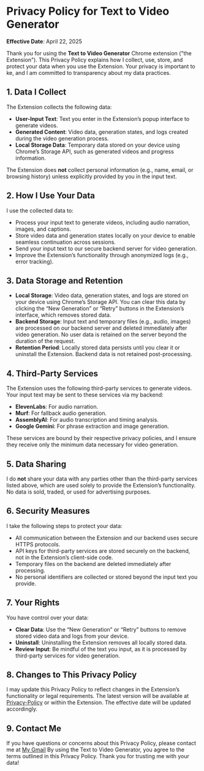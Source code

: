 # Privacy Policy for Text to Video Generator

**Effective Date**: April 22, 2025

Thank you for using the **Text to Video Generator** Chrome extension ("the Extension"). This Privacy Policy explains how I collect, use, store, and protect your data when you use the Extension. Your privacy is important to ke, and I am committed to transparency about my data practices.

## 1. Data I Collect

The Extension collects the following data:

- **User-Input Text**: Text you enter in the Extension’s popup interface to generate videos.
- **Generated Content**: Video data, generation states, and logs created during the video generation process.
- **Local Storage Data**: Temporary data stored on your device using Chrome’s Storage API, such as generated videos and progress information.

The Extension does **not** collect personal information (e.g., name, email, or browsing history) unless explicitly provided by you in the input text.

## 2. How I Use Your Data

I use the collected data to:

- Process your input text to generate videos, including audio narration, images, and captions.
- Store video data and generation states locally on your device to enable seamless continuation across sessions.
- Send your input text to our secure backend server for video generation.
- Improve the Extension’s functionality through anonymized logs (e.g., error tracking).

## 3. Data Storage and Retention

- **Local Storage**: Video data, generation states, and logs are stored on your device using Chrome’s Storage API. You can clear this data by clicking the “New Generation” or “Retry” buttons in the Extension’s interface, which removes stored data.
- **Backend Storage**: Input text and temporary files (e.g., audio, images) are processed on our backend server and deleted immediately after video generation. No user data is retained on the server beyond the duration of the request.
- **Retention Period**: Locally stored data persists until you clear it or uninstall the Extension. Backend data is not retained post-processing.

## 4. Third-Party Services

The Extension uses the following third-party services to generate videos. Your input text may be sent to these services via my backend:

- **ElevenLabs**: For audio narration. 
- **Murf**: For fallback audio generation. 
- **AssemblyAI**: For audio transcription and timing analysis. 
- **Google Gemini**: For phrase extraction and image generation. 

These services are bound by their respective privacy policies, and I ensure they receive only the minimum data necessary for video generation.

## 5. Data Sharing

I do **not** share your data with any parties other than the third-party services listed above, which are used solely to provide the Extension’s functionality. No data is sold, traded, or used for advertising purposes.

## 6. Security Measures

I take the following steps to protect your data:

- All communication between the Extension and our backend uses secure HTTPS protocols.
- API keys for third-party services are stored securely on the backend, not in the Extension’s client-side code.
- Temporary files on the backend are deleted immediately after processing.
- No personal identifiers are collected or stored beyond the input text you provide.

## 7. Your Rights

You have control over your data:

- **Clear Data**: Use the “New Generation” or “Retry” buttons to remove stored video data and logs from your device.
- **Uninstall**: Uninstalling the Extension removes all locally stored data.
- **Review Input**: Be mindful of the text you input, as it is processed by third-party services for video generation.

## 8. Changes to This Privacy Policy

I may update this Privacy Policy to reflect changes in the Extension’s functionality or legal requirements. The latest version will be available at [Privacy-Policy](https://github.com/TEJAS07080/Privacy-Policy/edit/main/Privacy%20Policy%20for%20Text%20to%20Video%20Generator.markdown) or within the Extension. The effective date will be updated accordingly.

## 9. Contact Me

If you have questions or concerns about this Privacy Policy, please contact me at [My Gmail](tejas07080@gmail.com)
By using the Text to Video Generator, you agree to the terms outlined in this Privacy Policy. Thank you for trusting me with your data!
